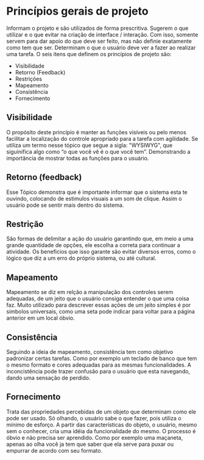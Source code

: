 # Princípios gerais de projeto

Informam o projeto e são utilizados de forma prescritiva. Sugerem o que utilizar e o que evitar na criação de interface / interação. Com isso, somente servem para dar apoio do que deve ser feito, mas não definie exatamente como tem que ser. Determinam o que o usuário deve ver a fazer ao realizar uma tarefa. O seis itens que definem os princípios de projeto são:

* Visibilidade
* Retorno (Feedback)
* Restrições
* Mapeamento
* Consistência
* Fornecimento

## Visibilidade

O propósito deste princípio é manter as funções visíveis ou pelo menos facilitar a localização do controle apropriado para a tarefa com agilidade.
Se utiliza um termo nesse tópico que segue a sigla: "WYSIWYG", que siguinifica algo como  “o que você vê é o que você tem”. Demonstrando a importância de mostrar todas as funções para o usuário.

## Retorno (feedback)

Esse Tópico demonstra que é importante informar que o sistema esta te ouvindo, colocando de estimulos visuais a um som de clique. Assim o usuário pode se sentir mais dentro do sistema.

## Restrição

São formas de delimitar a ação do usuário garantindo que, em meio a uma grande quantidade de opções, ele escolha a correta para continuar a atividade.
Os beneficios que isso garante são evitar diversos erros, como o lógico que diz a um erro do próprio sistema, ou até cultural.

## Mapeamento

Mapeamento se diz em relção a manipulação dos controles serem adequadas, de um jeito que o usuário consiga entender o que uma coisa faz.
Muito utilizado para descrever essas ações de um jeito simples é por simbolos universais, como uma seta pode indicar para voltar para a página anterior em um local óbvio.

## Consistência

Seguindo a ideia de mapeamento, consistência tem como objetivo padronizar certas tarefas. Como por exemplo um teclado de banco que tem o mesmo formato e cores adequadas para as mesmas funcionalidades. 
A inconcistência pode trazer confusão para o usuário que esta navegando, dando uma sensação de perdido.

## Fornecimento

Trata das propriedades percebidas de um objeto que determinam como ele pode ser usado. Só olhando, o usuário sabe o que fazer, pois utiliza o mínimo de esforço. A partir das características do objeto, o usuário, mesmo sem o conhecer, cria uma idéia da funcionalidade do mesmo. O processo é óbvio e não precisa ser aprendido. Como por exemplo uma maçaneta, apenas ao olha você ja tem que saber que ela serve para puxar ou empurrar de acordo com seu formato. 
